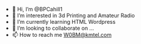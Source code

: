- 👋 Hi, I’m @BPCahill1
- 👀 I’m interested in 3d Printing and Amateur Radio
- 🌱 I’m currently learning HTML Wordpress
- 💞️ I’m looking to collaborate on ...
- 📫 How to reach me W0BM@kmtel.com

<!---
BPCahill1/BPCahill1 is a ✨ special ✨ repository because its `README.md` (this file) appears on your GitHub profile.
You can click the Preview link to take a look at your changes.
--->
